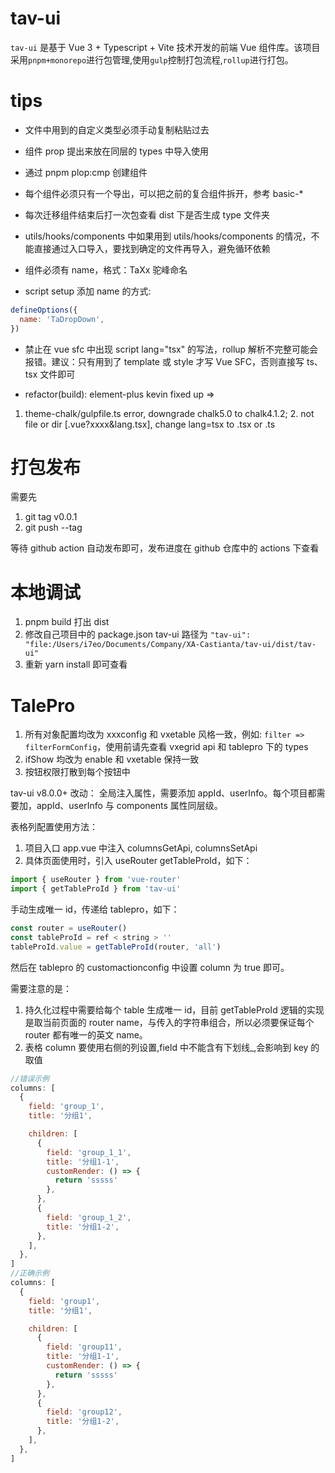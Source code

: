 # tav-ui

`tav-ui` 是基于 Vue 3 + Typescript + Vite 技术开发的前端 Vue 组件库。该项目采用`pnpm+monorepo`进行包管理,使用`gulp`控制打包流程,`rollup`进行打包。

# tips

- 文件中用到的自定义类型必须手动复制粘贴过去

- 组件 prop 提出来放在同层的 types 中导入使用

- 通过 pnpm plop:cmp 创建组件

- 每个组件必须只有一个导出，可以把之前的复合组件拆开，参考 basic-\*

- 每次迁移组件结束后打一次包查看 dist 下是否生成 type 文件夹

- utils/hooks/components 中如果用到 utils/hooks/components 的情况，不能直接通过入口导入，要找到确定的文件再导入，避免循环依赖

- 组件必须有 name，格式：TaXx 驼峰命名

- script setup 添加 name 的方式:

```javascript
defineOptions({
  name: 'TaDropDown',
})
```

- 禁止在 vue sfc 中出现 script lang="tsx" 的写法，rollup 解析不完整可能会报错。建议：只有用到了 template 或 style 才写 Vue SFC，否则直接写 ts、tsx 文件即可

- refactor(build): element-plus kevin fixed up
  =>

1. theme-chalk/gulpfile.ts error, downgrade chalk5.0 to chalk4.1.2; 2. not file or dir [.vue?xxxx&lang.tsx], change lang=tsx to .tsx or .ts

# 打包发布

需要先

1. git tag v0.0.1
2. git push --tag

等待 github action 自动发布即可，发布进度在 github 仓库中的 actions 下查看

# 本地调试

1. pnpm build 打出 dist
2. 修改自己项目中的 package.json tav-ui 路径为 `"tav-ui": "file:/Users/i7eo/Documents/Company/XA-Castianta/tav-ui/dist/tav-ui"`
3. 重新 yarn install 即可查看

# TalePro

1. 所有对象配置均改为 xxxconfig 和 vxetable 风格一致，例如: `filter => filterFormConfig`，使用前请先查看 vxegrid api 和 tablepro 下的 types
2. ifShow 均改为 enable 和 vxetable 保持一致
3. 按钮权限打散到每个按钮中

tav-ui v8.0.0+ 改动：
全局注入属性，需要添加 appId、userInfo。每个项目都需要加，appId、userInfo 与 components 属性同层级。

表格列配置使用方法：

1. 项目入口 app.vue 中注入 columnsGetApi, columnsSetApi
2. 具体页面使用时，引入 useRouter getTableProId，如下：

```javascript
import { useRouter } from 'vue-router'
import { getTableProId } from 'tav-ui'
```

手动生成唯一 id，传递给 tablepro，如下：

```javascript
const router = useRouter()
const tableProId = ref < string > ''
tableProId.value = getTableProId(router, 'all')
```

然后在 tablepro 的 customactionconfig 中设置 column 为 true 即可。

需要注意的是：

1. 持久化过程中需要给每个 table 生成唯一 id，目前 getTableProId 逻辑的实现是取当前页面的 router name，与传入的字符串组合，所以必须要保证每个 router 都有唯一的英文 name。
2. 表格 column 要使用右侧的列设置,field 中不能含有下划线\_,会影响到 key 的取值

```javascript
//错误示例
columns: [
  {
    field: 'group_1',
    title: '分组1',

    children: [
      {
        field: 'group_1_1',
        title: '分组1-1',
        customRender: () => {
          return 'sssss'
        },
      },
      {
        field: 'group_1_2',
        title: '分组1-2',
      },
    ],
  },
]
//正确示例
columns: [
  {
    field: 'group1',
    title: '分组1',

    children: [
      {
        field: 'group11',
        title: '分组1-1',
        customRender: () => {
          return 'sssss'
        },
      },
      {
        field: 'group12',
        title: '分组1-2',
      },
    ],
  },
]
```
